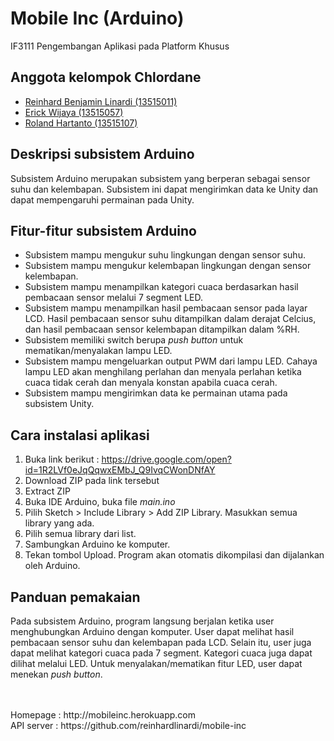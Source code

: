 # Mobile Inc (Arduino)
IF3111 Pengembangan Aplikasi pada Platform Khusus

## Anggota kelompok Chlordane
- [Reinhard Benjamin Linardi (13515011)](https://github.com/reinhardlinardi)
- [Erick Wijaya (13515057)](https://github.com/wijayaerick)
- [Roland Hartanto (13515107)](https://github.com/rolandhartanto)

## Deskripsi subsistem Arduino
Subsistem Arduino merupakan subsistem yang berperan sebagai sensor suhu dan kelembapan. Subsistem ini dapat mengirimkan data ke Unity dan dapat mempengaruhi permainan pada Unity.

## Fitur-fitur subsistem Arduino
- Subsistem mampu mengukur suhu lingkungan dengan sensor suhu.
- Subsistem mampu mengukur kelembapan lingkungan dengan sensor kelembapan.
- Subsistem mampu menampilkan kategori cuaca berdasarkan hasil pembacaan sensor melalui 7 segment LED.
- Subsistem mampu menampilkan hasil pembacaan sensor pada layar LCD. Hasil pembacaan sensor suhu ditampilkan dalam derajat Celcius, dan hasil pembacaan sensor kelembapan ditampilkan dalam %RH.
- Subsistem memiliki switch berupa *push button* untuk mematikan/menyalakan lampu LED.
- Subsistem mampu mengeluarkan output PWM dari lampu LED. Cahaya lampu LED akan menghilang perlahan dan menyala perlahan ketika cuaca tidak cerah dan menyala konstan apabila cuaca cerah.
- Subsistem mampu mengirimkan data ke permainan utama pada subsistem Unity. 

## Cara instalasi aplikasi
1. Buka link berikut :
https://drive.google.com/open?id=1R2LVf0eJqQqwxEMbJ_Q9IvqCWonDNfAY
2. Download ZIP pada link tersebut
3. Extract ZIP
4. Buka IDE Arduino, buka file *main.ino*
5. Pilih Sketch > Include Library > Add ZIP Library. Masukkan semua library yang ada.
6. Pilih semua library dari list.
7. Sambungkan Arduino ke komputer.
8. Tekan tombol Upload. Program akan otomatis dikompilasi dan dijalankan oleh Arduino.

## Panduan pemakaian
Pada subsistem Arduino, program langsung berjalan ketika user menghubungkan Arduino dengan komputer. User dapat melihat hasil pembacaan sensor suhu dan kelembapan pada LCD. Selain itu, user juga dapat melihat kategori cuaca pada 7 segment. Kategori cuaca juga dapat dilihat melalui LED. Untuk menyalakan/mematikan fitur LED, user dapat menekan *push button*.
    
<br />
<br />Homepage : http://mobileinc.herokuapp.com
<br />API server : https://github.com/reinhardlinardi/mobile-inc
